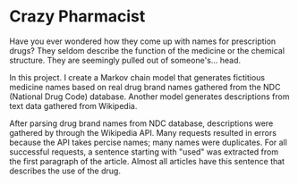 # Crazy Pharmacist

Have you ever wondered how they come up with names for prescription drugs? 
They seldom describe the function of the medicine or the chemical structure.
They are seemingly pulled out of someone's... head.
    
In this project. I create a Markov chain model that generates fictitious 
medicine names based on real drug brand names gathered from the NDC
(National Drug Code) database. Another model generates descriptions from
text data gathered from Wikipedia.
    
After parsing drug brand names from NDC database, descriptions were gathered
by through the Wikipedia API. Many requests resulted in errors because the
API takes percise names; many names were duplicates. For all successful
requests, a sentence starting with "used" was extracted from the first
paragraph of the article. Almost all articles have this sentence that
describes the use of the drug.

